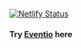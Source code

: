 [![Netlify Status](https://api.netlify.com/api/v1/badges/bb114133-c7d7-4508-8407-b8d45336548d/deploy-status)](https://app.netlify.com/sites/eventio-chrisjosh/deploys)

#### Try [Eventio](https://eventio-chrisjosh.netlify.app/) here
